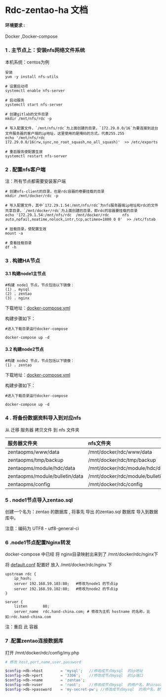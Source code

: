 # Rdc-zentao-ha 文档

#### 环境要求 :

Docker ,Docker-compose

### 1 . 主节点上：安装nfs网络文件系统

本机系统：centos为例

    安装
    yum -y install nfs-utils

    # 设置启动项
    systemctl enable nfs-server

    # 启动服务
    systemctl start nfs-server

    # 创建gitlab的文件目录
    mkdir /mnt/nfs/rdc -p

    # 写入配置文件，`/mnt/nfs/rdc`为上面创建的目录，`172.29.0.0/16`为要连接到这台文件服务器的客户端的ip地址，这里使用的是掩码的方式。代表255.255
    echo '/mnt/nfs/rdc   172.29.0.0/16(rw,sync,no_root_squash,no_all_squash)'  >> /etc/exports

    # 重启服务使配置生效
    systemctl restart nfs-server

### 2 . 配置nfs客户端

注：所有节点都需要安装客户端

    # 创建nfs-client的目录，也是rdc容器的卷要挂载的目录
    mkdir /mnt/docker/rdc -p

    # 写入配置文件，其中`172.29.1.54:/mnt/nfs/rdc`为nfs服务器端ip地址和rdc的文件共享目录，`/mnt/docker/rdc`为上面创建的目录，即rdc的容器要挂载的目录
    echo '172.29.1.54:/mnt/nfs/rdc  /mnt/docker/rdc      nfs auto,nofail,noatime,nolock,intr,tcp,actimeo=1800 0 0'  >> /etc/fstab

    # 挂载目录，使配置生效
    mount -a

    # 查看挂载目录
    df -h

### 3 . 构建HA节点

#### 3.1 构建node1主节点

```
#构建 node1 节点，节点包括以下镜像：
(1) . mysql
(2) . zentao
(3) . nginx
```

下载地址：[docker-compose.yml](./node1/docker-compose.yml)

构建步骤如下：

```
#进入下载目录运行docker-compose

docker-compose up -d
```

#### 3.2 构建node2节点

```
#构建 node2 节点，节点包括以下镜像：
(1) . zentao
```

下载地址：[docker-compose.yml](./node2/docker-compose.yml)

构建步骤如下：

```
#进入下载目录运行docker-compose

docker-compose up -d
```

### 4 . 将备份数据资料导入到对应nfs

从 迁移 服务器 拷贝文件 到 nfs 文件夹

| 服务器文件夹 | nfs文件夹 |
| :--- | :--- |
| zentaopms/www/data | /mnt/docker/rdc/www/data |
| zentaopms/tmp/backup | /mnt/docker/rdc/tmp/backup |
| zentaopms/module/hdc/data | /mnt/docker/rdc/module/hdc/data/ |
| zentaopms/module/bulletin/data | /mnt/docker/rdc/module/bulletin/data |
| zentaopms/config | /mnt/docker/rdc/config |

### 5 . node1节点导入zentao.sql

创建一个名为：zentao  的数据库 , 将事先 导出 的zentao.sql 数据库 导入到数据库中。

注意：编码为 UTF8 - utf8-general-ci

### 6 .node1节点配置Nginx转发

docker-compose 中已经 将 nginx目录映射出来到了 /mnt/docker/rdc/nginx下

将  [default.conf](./node1/default.conf) 配置好 放入 /mnt/docker/rdc/nginx 下

```
upstream rdc {
    ip_hash;
    server 192.168.59.103:80;   #修改为node1 的节点ip
    server 192.168.59.102:80;   #修改为node2 的节点ip
}

server {
    listen       80;
    server_name  rdc.hand-china.com; # 修改为主机 hostname 的名称，比如:rdc.hand-china.com
```

注：重启 此 容器

### 7 .配置zentao连接数据库

打开 /mnt/docker/rdc/config/my.php

```php
# 修改 host,port,name,user,password

$config->db->host        = 'mysql';   //修改成节点mysql  的ip地址
$config->db->port        = '3306';    //修改成节点mysql  的ip端口
$config->db->name        = 'zentao';  
$config->db->user        = 'root';    //修改成节点mysql  的用户名，默认root
$config->db->password    = 'my-secret-pw'; //修改成节点mysql  的用户名，默认my-secret-pw
```



